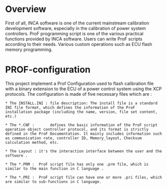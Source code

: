 
# Overview
First of all, INCA software is one of the current mainstream calibration development software, especially in the calibration of power system controllers. ProF programming script is one of the various practical functions provided by INCA software. Users can write ProF scripts according to their needs. Various custom operations such as ECU flash memory programming.

# PROF-configuration
This project implement a Prof Configuration used to flash calibration file with a binary extension to the ECU of a power control system using the XCP protocols. 
The configuration is made of five necessary files which are : 

    * The INSTALL.INI : file description: The install file is a standard INI file format, which defines the information of the ProF installation package (including the name, version, file set content, etc.)
    
    * The *.CNF :       defines the basic information of the ProF script operation object controller protocol, and its format is strictly defined in the ProF Documentation. It mainly includes information such as communication rate, controller ID, Memory_layout, Checksum calculation method, etc.
    
    * The Layout : it's the interaction interface between the user and the software . 
    
    * The *.PRM :  ProF script file has only one .prm file, which is similar to the main function in C language .
    
    * The *.PRI :  ProF script file can have one or more .pri files, which are similar to sub-functions in C language.
    
